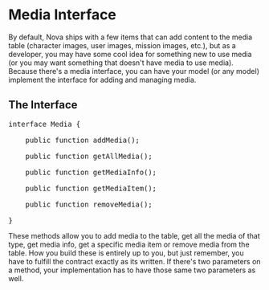 # Media Interface

By default, Nova ships with a few items that can add content to the media table (character images, user images, mission images, etc.), but as a developer, you may have some cool idea for something new to use media (or you may want something that doesn't have media to use media). Because there's a media interface, you can have your model (or any model) implement the interface for adding and managing media.

## The Interface

<pre>interface Media {
	
	public function addMedia();

	public function getAllMedia();

	public function getMediaInfo();

	public function getMediaItem();

	public function removeMedia();

}</pre>

These methods allow you to add media to the table, get all the media of that type, get media info, get a specific media item or remove media from the table. How you build these is entirely up to you, but just remember, you have to fulfill the contract exactly as its written. If there's two parameters on a method, your implementation has to have those same two parameters as well.